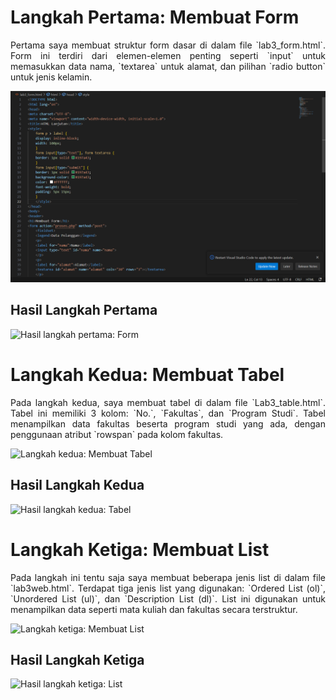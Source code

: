 <title>Penjelasan Langkah-Langkah Tugas Lab 3</title>

<h1>Langkah Pertama: Membuat Form</h1>
<p align="justify">
    Pertama saya membuat struktur form dasar di dalam file `lab3_form.html`. 
    Form ini terdiri dari elemen-elemen penting seperti `input` untuk memasukkan data nama, `textarea` untuk alamat, dan pilihan `radio button` untuk jenis kelamin.
</p>
<img src="Screenshot 2024-10-16 004703.png">

<h2>Hasil Langkah Pertama</h2>
<img src="" width="300" height="auto" title="Hasil langkah pertama" alt="Hasil langkah pertama: Form">

<h1>Langkah Kedua: Membuat Tabel</h1>
<p align="justify">
    Pada langkah kedua, saya membuat tabel di dalam file `Lab3_table.html`. 
    Tabel ini memiliki 3 kolom: `No.`, `Fakultas`, dan `Program Studi`. Tabel menampilkan data fakultas beserta program studi yang ada, dengan penggunaan atribut `rowspan` pada kolom fakultas.
</p>
<img src="" width="300" height="auto" alt="Langkah kedua: Membuat Tabel">

<h2>Hasil Langkah Kedua</h2>
<img src="" width="300" height="auto" title="Hasil langkah kedua" alt="Hasil langkah kedua: Tabel">

<h1>Langkah Ketiga: Membuat List</h1>
<p align="justify">
    Pada langkah ini tentu saja saya membuat beberapa jenis list di dalam file `lab3web.html`. 
    Terdapat tiga jenis list yang digunakan: `Ordered List (ol)`, `Unordered List (ul)`, dan `Description List (dl)`. 
    List ini digunakan untuk menampilkan data seperti mata kuliah dan fakultas secara terstruktur.
</p>
<img src="" width="300" height="auto" alt="Langkah ketiga: Membuat List">

<h2>Hasil Langkah Ketiga</h2>
<img src="" width="300" height="auto" title="Hasil langkah ketiga" alt="Hasil langkah ketiga: List">
